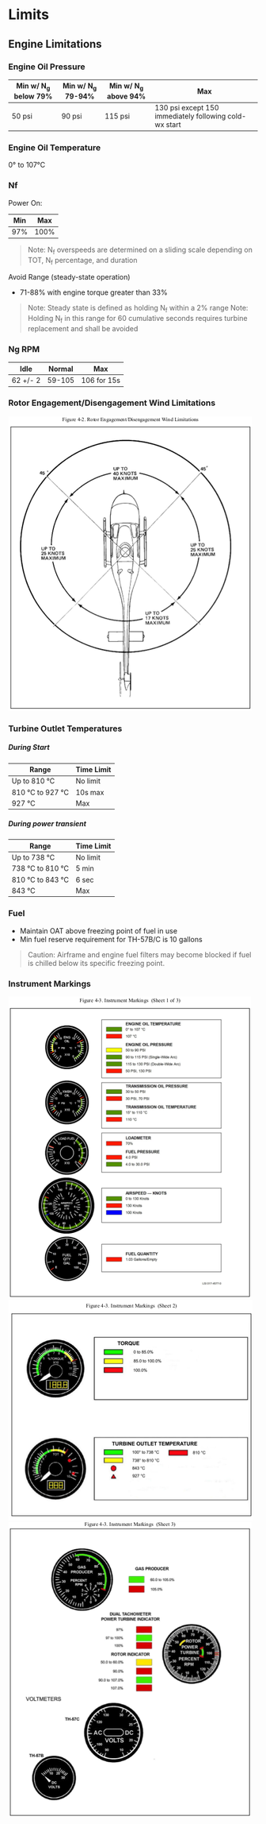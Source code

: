 [figure4-2]: https://github.com/wesleyem/th57/blob/master/images/figure4-2.PNG?raw=true
[figure4-3]: https://github.com/wesleyem/th57/blob/master/images/figure4-3.PNG?raw=true
[figure4-3-2]: https://github.com/wesleyem/th57/blob/master/images/figure4-3-2.PNG?raw=true
[figure4-3-3]: https://github.com/wesleyem/th57/blob/master/images/figure4-3-3.PNG?raw=true

# Limits

## Engine Limitations

### Engine Oil Pressure
|Min w/ N<sub>g</sub> below 79%	| Min w/ N<sub>g</sub> 79-94%	| Min w/ N<sub>g</sub> above 94%	| Max |
|---|---|---|---|
50 psi	| 90 psi	| 115 psi	| 130 psi except 150 immediately following cold-wx start


### Engine Oil Temperature

0&deg; to 107&deg;C

### Nf

Power On:

|Min 	| Max |
|---|---|
|97% 	|	100%|

> Note: N<sub>f</sub> overspeeds are determined on a sliding scale depending on TOT, N<sub>f</sub> percentage, and duration

Avoid Range (steady-state operation)
 - 71-88% with engine torque greater than 33%
> Note: Steady state is defined as holding N<sub>f</sub> within a 2% range
> Note: Holding N<sub>f</sub> in this range for 60 cumulative seconds requires turbine replacement and shall be avoided

### Ng RPM
Idle	|	Normal	|	Max
---|---|---
|	62 +/- 2|	59-105	|	106 for 15s	|

### Rotor Engagement/Disengagement Wind Limitations

![Image][figure4-2]

### Turbine Outlet Temperatures

##### During Start

| Range | Time Limit |
|---|---|
| Up to 810 &deg;C | No limit |
| 810 &deg;C to 927 &deg;C | 10s max |
| 927 &deg;C | Max |

##### During power transient

| Range | Time Limit |
|---|---|
| Up to 738 &deg;C | No limit|
| 738 &deg;C to 810 &deg;C  | 5 min |
| 810 &deg;C to 843 &deg;C | 6 sec |
| 843 &deg;C | Max |

### Fuel

 - Maintain OAT above freezing point of fuel in use
 - Min fuel reserve requirement for TH-57B/C is 10 gallons

 > Caution: Airframe and engine fuel filters may become blocked if fuel is chilled below its specific freezing point.


### Instrument Markings

![Image][figure4-3]
![Image][figure4-3-2]
![Image][figure4-3-3]